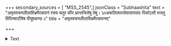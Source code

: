 +++
secondary_sources = [ "MSS_2545",]
jsonClass = "Subhaashita"
text = "अमृतवचनलीलाविभ्रमैरन्नपानं रचय चतुर कीर भ्रान्तचित्तेषु तेषु।  \nअकलितपरसेवातापपापः पिकोऽसौ भजतु विपिनवाटीमेष पीयूषकण्ठः॥"
title = "अमृतवचनलीलाविभ्रमैरन्नपानम्"

+++

<details><summary>Text</summary>

अमृतवचनलीलाविभ्रमैरन्नपानं रचय चतुर कीर भ्रान्तचित्तेषु तेषु।  
अकलितपरसेवातापपापः पिकोऽसौ भजतु विपिनवाटीमेष पीयूषकण्ठः॥
</details>
